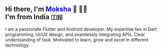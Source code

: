 
<h2> Hi there, I'm <span style="color: blue;">Moksha</span> 👋 👩‍💻 <br/> I'm from India 🇮🇳</h2>
I am a passionate Flutter and Android developer. 
My expertise lies in Dart programming, UI/UX design, and  seamlessly integrating APIs.
Clear understanding of task. Motivated to learn, grow and excel in different technology.

<!--
**mokshajoshi/mokshajoshi** is a ✨ _special_ ✨ repository because its `README.md` (this file) appears on your GitHub profile.

Here are some ideas to get you started:

- 🔭 I’m currently working on ...
- 🌱 I’m currently learning ...
- 👯 I’m looking to collaborate on ...
- 🤔 I’m looking for help with ...
- 💬 Ask me about ...
- 📫 How to reach me: ...
- 😄 Pronouns: ...
- ⚡ Fun fact: ...
-->
